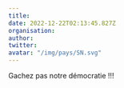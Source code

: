 ```yaml
---
title: 
date: 2022-12-22T02:13:45.827Z
organisation: 
author: 
twitter: 
avatar: "/img/pays/SN.svg"
---
```


Gachez pas notre démocratie !!!
